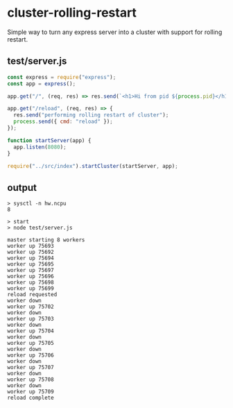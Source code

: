 # cluster-rolling-restart

Simple way to turn any express server into a cluster with support for rolling restart.

## test/server.js

```js
const express = require("express");
const app = express();

app.get("/", (req, res) => res.send(`<h1>Hi from pid ${process.pid}</h1>`));

app.get("/reload", (req, res) => {
  res.send("performing rolling restart of cluster");
  process.send({ cmd: "reload" });
});

function startServer(app) {
  app.listen(8080);
}

require("../src/index").startCluster(startServer, app);
```

## output

```shell
> sysctl -n hw.ncpu
8

> start
> node test/server.js

master starting 8 workers
worker up 75693
worker up 75692
worker up 75694
worker up 75695
worker up 75697
worker up 75696
worker up 75698
worker up 75699
reload requested
worker down
worker up 75702
worker down
worker up 75703
worker down
worker up 75704
worker down
worker up 75705
worker down
worker up 75706
worker down
worker up 75707
worker down
worker up 75708
worker down
worker up 75709
reload complete
```

